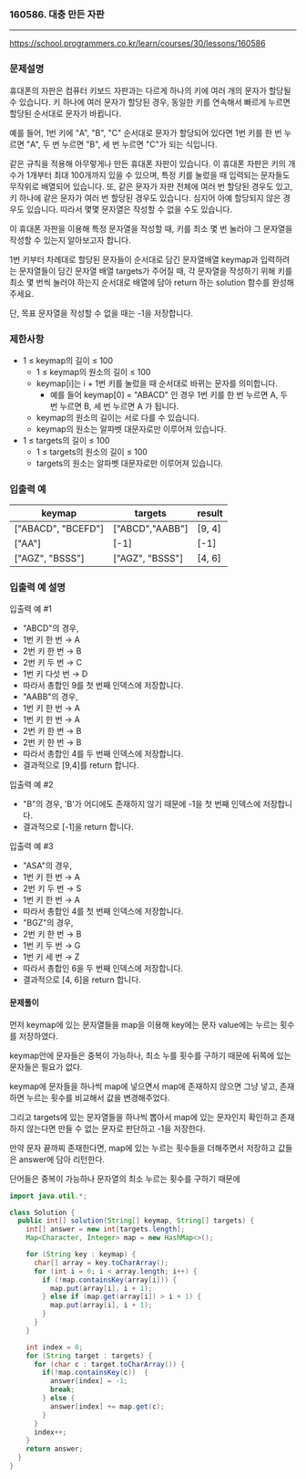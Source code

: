 ### 160586. 대충 만든 자판

---

https://school.programmers.co.kr/learn/courses/30/lessons/160586

### 문제설명

휴대폰의 자판은 컴퓨터 키보드 자판과는 다르게 하나의 키에 여러 개의 문자가 할당될 수 있습니다. 키 하나에 여러 문자가 할당된 경우, 동일한 키를 연속해서 빠르게 누르면 할당된
순서대로 문자가 바뀝니다.

예를 들어, 1번 키에 "A", "B", "C" 순서대로 문자가 할당되어 있다면 1번 키를 한 번 누르면 "A", 두 번 누르면 "B", 세 번 누르면 "C"가 되는 식입니다.

같은 규칙을 적용해 아무렇게나 만든 휴대폰 자판이 있습니다. 이 휴대폰 자판은 키의 개수가 1개부터 최대 100개까지 있을 수 있으며, 특정 키를 눌렀을 때 입력되는 문자들도
무작위로 배열되어 있습니다. 또, 같은 문자가 자판 전체에 여러 번 할당된 경우도 있고, 키 하나에 같은 문자가 여러 번 할당된 경우도 있습니다. 심지어 아예 할당되지 않은 경우도
있습니다. 따라서 몇몇 문자열은 작성할 수 없을 수도 있습니다.

이 휴대폰 자판을 이용해 특정 문자열을 작성할 때, 키를 최소 몇 번 눌러야 그 문자열을 작성할 수 있는지 알아보고자 합니다.

1번 키부터 차례대로 할당된 문자들이 순서대로 담긴 문자열배열 keymap과 입력하려는 문자열들이 담긴 문자열 배열 targets가 주어질 때, 각 문자열을 작성하기 위해 키를
최소 몇 번씩 눌러야 하는지 순서대로 배열에 담아 return 하는 solution 함수를 완성해 주세요.

단, 목표 문자열을 작성할 수 없을 때는 -1을 저장합니다.

### 제한사항

- 1 ≤ keymap의 길이 ≤ 100
    - 1 ≤ keymap의 원소의 길이 ≤ 100
    - keymap[i]는 i + 1번 키를 눌렀을 때 순서대로 바뀌는 문자를 의미합니다.
        - 예를 들어 keymap[0] = "ABACD" 인 경우 1번 키를 한 번 누르면 A, 두 번 누르면 B, 세 번 누르면 A 가 됩니다.
    - keymap의 원소의 길이는 서로 다를 수 있습니다.
    - keymap의 원소는 알파벳 대문자로만 이루어져 있습니다.
- 1 ≤ targets의 길이 ≤ 100
    - 1 ≤ targets의 원소의 길이 ≤ 100
    - targets의 원소는 알파벳 대문자로만 이루어져 있습니다.

### 입출력 예

| keymap             | targets         | result |
|--------------------|-----------------|--------|
| ["ABACD", "BCEFD"] | ["ABCD","AABB"] | [9, 4] |
| ["AA"]             | [-1]            | [-1]   |
| ["AGZ", "BSSS"]    | ["AGZ", "BSSS"] | [4, 6] |

### 입출력 예 설명

입출력 예 #1

- "ABCD"의 경우,
- 1번 키 한 번 → A
- 2번 키 한 번 → B
- 2번 키 두 번 → C
- 1번 키 다섯 번 → D
- 따라서 총합인 9를 첫 번째 인덱스에 저장합니다.
- "AABB"의 경우,
- 1번 키 한 번 → A
- 1번 키 한 번 → A
- 2번 키 한 번 → B
- 2번 키 한 번 → B
- 따라서 총합인 4를 두 번째 인덱스에 저장합니다.
- 결과적으로 [9,4]를 return 합니다.

입출력 예 #2

- "B"의 경우, 'B'가 어디에도 존재하지 않기 때문에 -1을 첫 번째 인덱스에 저장합니다.
- 결과적으로 [-1]을 return 합니다.

입출력 예 #3

- "ASA"의 경우,
- 1번 키 한 번 → A
- 2번 키 두 번 → S
- 1번 키 한 번 → A
- 따라서 총합인 4를 첫 번째 인덱스에 저장합니다.
- "BGZ"의 경우,
- 2번 키 한 번 → B
- 1번 키 두 번 → G
- 1번 키 세 번 → Z
- 따라서 총합인 6을 두 번째 인덱스에 저장합니다.
- 결과적으로 [4, 6]을 return 합니다.


#### 문제풀이

먼저 keymap에 있는 문자열들을 map을 이용해 key에는 문자 value에는 누르는 횟수를 저장하였다.

keymap안에 문자들은 중복이 가능하나, 최소 누를 횟수를 구하기 때문에 뒤쪽에 있는 문자들은 필요가 없다.

keymap에 문자들을 하나씩 map에 넣으면서 map에 존재하지 않으면 그냥 넣고, 존재하면 누르는 횟수를 비교해서 값을 변경해주었다.

그리고 targets에 있는 문자열들을 하나씩 뽑아서 map에 있는 문자인지 확인하고 존재하지 않는다면 만들 수 없는 문자로 판단하고 -1을 저장한다.

만약 문자 끝까찌 존재한다면, map에 있는 누르는 횟수들을 더해주면서 저장하고 값들은 answer에 담아 리턴한다.

단어들은 중복이 가능하나 문자열의 최소 누르는 횟수를 구하기 때문에 

```java
import java.util.*;

class Solution {
  public int[] solution(String[] keymap, String[] targets) {
    int[] answer = new int[targets.length];
    Map<Character, Integer> map = new HashMap<>();

    for (String key : keymap) {
      char[] array = key.toCharArray();
      for (int i = 0; i < array.length; i++) {
        if (!map.containsKey(array[i])) {
          map.put(array[i], i + 1);
        } else if (map.get(array[i]) > i + 1) {
          map.put(array[i], i + 1);
        }
      }
    }

    int index = 0;
    for (String target : targets) {
      for (char c : target.toCharArray()) {
        if(!map.containsKey(c))  {
          answer[index] = -1;
          break;
        } else {
          answer[index] += map.get(c);
        }
      }
      index++;
    }
    return answer;
  }
}

```
